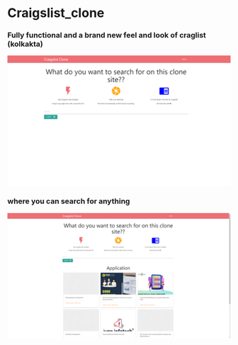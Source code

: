 # Craigslist_clone
<h3>Fully functional and a brand new feel and look of craglist (kolkakta)</h3>

![](https://github.com/MalsawmaKhiangte/Craigslist_clone/blob/master/static/images/home.png)
<h3>where you can search for anything</h3>

![](https://github.com/MalsawmaKhiangte/Craigslist_clone/blob/master/static/images/search.png)

